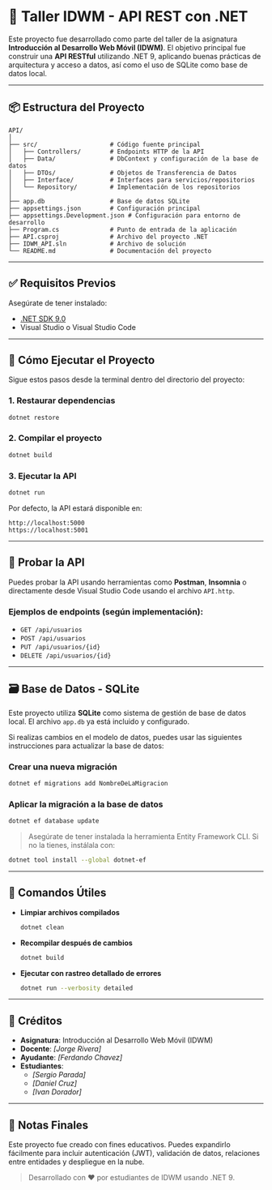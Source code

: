 
# 📱 Taller IDWM - API REST con .NET

Este proyecto fue desarrollado como parte del taller de la asignatura **Introducción al Desarrollo Web Móvil (IDWM)**. El objetivo principal fue construir una **API RESTful** utilizando .NET 9, aplicando buenas prácticas de arquitectura y acceso a datos, así como el uso de SQLite como base de datos local.

---

## 📦 Estructura del Proyecto

```plaintext
API/
│
├── src/                    # Código fuente principal
│   ├── Controllers/        # Endpoints HTTP de la API
│   ├── Data/               # DbContext y configuración de la base de datos
│   ├── DTOs/               # Objetos de Transferencia de Datos
│   ├── Interface/          # Interfaces para servicios/repositorios
│   └── Repository/         # Implementación de los repositorios
│
├── app.db                  # Base de datos SQLite
├── appsettings.json        # Configuración principal
├── appsettings.Development.json # Configuración para entorno de desarrollo
├── Program.cs              # Punto de entrada de la aplicación
├── API.csproj              # Archivo del proyecto .NET
├── IDWM_API.sln            # Archivo de solución
└── README.md               # Documentación del proyecto
```

---

## ✅ Requisitos Previos

Asegúrate de tener instalado:

- [.NET SDK 9.0](https://dotnet.microsoft.com/download)
- Visual Studio o Visual Studio Code

---

## 🚀 Cómo Ejecutar el Proyecto

Sigue estos pasos desde la terminal dentro del directorio del proyecto:

### 1. Restaurar dependencias

```bash
dotnet restore
```

### 2. Compilar el proyecto

```bash
dotnet build
```

### 3. Ejecutar la API

```bash
dotnet run
```

Por defecto, la API estará disponible en:
```
http://localhost:5000
https://localhost:5001
```

---

## 🧪 Probar la API

Puedes probar la API usando herramientas como **Postman**, **Insomnia** o directamente desde Visual Studio Code usando el archivo `API.http`.

### Ejemplos de endpoints (según implementación):

- `GET /api/usuarios`
- `POST /api/usuarios`
- `PUT /api/usuarios/{id}`
- `DELETE /api/usuarios/{id}`

---

## 🗃 Base de Datos - SQLite

Este proyecto utiliza **SQLite** como sistema de gestión de base de datos local. El archivo `app.db` ya está incluido y configurado.

Si realizas cambios en el modelo de datos, puedes usar las siguientes instrucciones para actualizar la base de datos:

### Crear una nueva migración

```bash
dotnet ef migrations add NombreDeLaMigracion
```

### Aplicar la migración a la base de datos

```bash
dotnet ef database update
```

> Asegúrate de tener instalada la herramienta Entity Framework CLI. Si no la tienes, instálala con:

```bash
dotnet tool install --global dotnet-ef
```

---

## 🧹 Comandos Útiles

- **Limpiar archivos compilados**  
  ```bash
  dotnet clean
  ```

- **Recompilar después de cambios**  
  ```bash
  dotnet build
  ```

- **Ejecutar con rastreo detallado de errores**  
  ```bash
  dotnet run --verbosity detailed
  ```

---

## 🤝 Créditos

- **Asignatura**: Introducción al Desarrollo Web Móvil (IDWM)  
- **Docente**: *[Jorge Rivera]*
- **Ayudante**: *[Ferdando Chavez]*  
- **Estudiantes**:  
  - *[Sergio Parada]*  
  - *[Daniel Cruz]*  
  - *[Ivan Dorador]*  

---

## 📌 Notas Finales

Este proyecto fue creado con fines educativos. Puedes expandirlo fácilmente para incluir autenticación (JWT), validación de datos, relaciones entre entidades y despliegue en la nube.

> Desarrollado con ❤️ por estudiantes de IDWM usando .NET 9.
